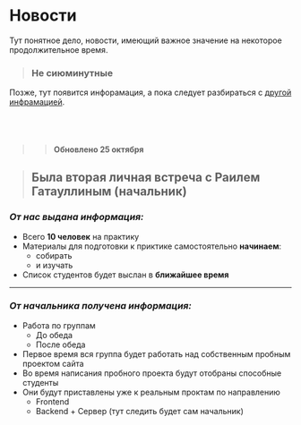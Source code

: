 # Новости 

Тут понятное дело, новости, имеющий важное значение на некоторое продолжительное время. 

> ### Не сиюминутные 

Позже, тут появится инфорамация, а пока следует разбираться с [другой инфрамацией](/zero/info/Репозиторий).

<br></br>

>> #### Обновлено 25 октября

> ## Была вторая личная встреча с Раилем Гатауллиным (начальник)  

### *От нас выдана информация:*
- Всего **10 человек** на практику 
- Материалы для подготовки к приктике самостоятельно **начинаем**:
  - собирать 
  - и изучать 
- Список студентов будет выслан в **ближайшее время**

---

### *От начальника получена информация:*
- Работа по группам 
  - До обеда 
  - После обеда 
- Первое время вся группа будет работать над собственным пробным проектом сайта 
- Во время написания пробного проекта будут отобраны способные студенты 
- Они будут приставлены уже к реальным проктам по направлению 
  - Frontend
  - Backend + Сервер (тут следить будет сам начальник) 